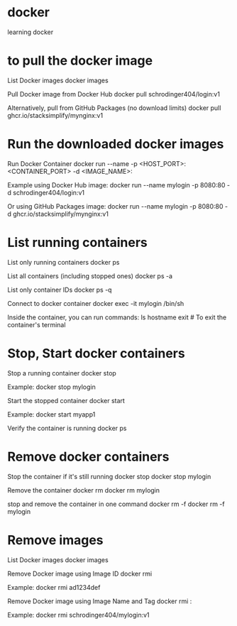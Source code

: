 # docker
learning docker

# to pull the docker image
List Docker images
docker images

Pull Docker image from Docker Hub
docker pull schrodinger404/login:v1

Alternatively, pull from GitHub Packages (no download limits)
docker pull ghcr.io/stacksimplify/mynginx:v1

# Run the downloaded docker images
Run Docker Container
docker run --name <CONTAINER-NAME> -p <HOST_PORT>:<CONTAINER_PORT> -d <IMAGE_NAME>:<TAG>

Example using Docker Hub image:
docker run --name mylogin -p 8080:80 -d schrodinger404/login:v1

Or using GitHub Packages image:
docker run --name mylogin -p 8080:80 -d ghcr.io/stacksimplify/mynginx:v1


# List running containers
List only running containers
docker ps

List all containers (including stopped ones)
docker ps -a

List only container IDs
docker ps -q

Connect to docker container
docker exec -it mylogin /bin/sh

Inside the container, you can run commands:
ls
hostname
exit  # To exit the container's terminal

# Stop, Start docker containers
Stop a running container
docker stop <CONTAINER-NAME>

Example:
docker stop mylogin

Start the stopped container
docker start <CONTAINER-NAME>

Example:
docker start myapp1

Verify the container is running
docker ps

# Remove docker containers
Stop the container if it's still running
docker stop <CONTAINER-NAME>
docker stop mylogin

Remove the container
docker rm <CONTAINER-NAME>
docker rm mylogin

stop and remove the container in one command
docker rm -f <CONTAINER-NAME>
docker rm -f mylogin

# Remove images
List Docker images
docker images

Remove Docker image using Image ID
docker rmi <IMAGE-ID>

Example:
docker rmi ad1234def

Remove Docker image using Image Name and Tag
docker rmi <IMAGE-NAME>:<IMAGE-TAG>

Example:
docker rmi schrodinger404/mylogin:v1
